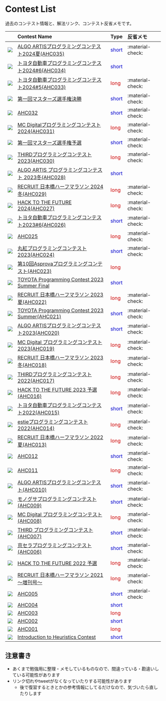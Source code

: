 # Contest List

過去のコンテスト情報と、解法リンク、コンテスト反省メモです。

| | Contest Name | Type | 反省メモ |
| --- | :--- | :--- | :--- |
| <img loading="lazy" src="../imgs/ahc035.png" class="trimimg"> | [ALGO ARTISプログラミングコンテスト2024夏(AHC035)](./ahc035.md) | <span style="color: #0000cc;">short</span> | :material-check: |
| <img loading="lazy" src="../imgs/ahc034.png" class="trimimg"> | [トヨタ自動車プログラミングコンテスト2024#6(AHC034)](./ahc034.md) | <span style="color: #0000cc;">short</span> | |
| <img loading="lazy" src="../imgs/ahc033.png" class="trimimg"> | [トヨタ自動車プログラミングコンテスト2024#5(AHC033)](./ahc033.md) | <span style="color: #cc0000;">long</span> | :material-check: |
| <img loading="lazy" src="../imgs/masters2024-final.png" class="trimimg"> | [第一回マスターズ選手権決勝](./masters2024-final.md) | <span style="color: #0000cc;">short</span> | :material-check: |
| <img loading="lazy" src="../imgs/ahc032.png" class="trimimg"> | [AHC032](./ahc032.md) | <span style="color: #0000cc;">short</span> | :material-check: |
| <img loading="lazy" src="../imgs/ahc031.png" class="trimimg"> | [MC Digitalプログラミングコンテスト2024(AHC031)](./ahc031.md) | <span style="color: #cc0000;">long</span> | :material-check: |
| <img loading="lazy" src="../imgs/masters2024-qual.png" class="trimimg"> | [第一回マスターズ選手権予選](./masters2024-qual.md) | <span style="color: #0000cc;">short</span> | :material-check: |
| <img loading="lazy" src="../imgs/ahc030.png" class="trimimg"> | [THIRDプログラミングコンテスト2023(AHC030)](./ahc030.md) | <span style="color: #cc0000;">long</span> | :material-check: |
| <img loading="lazy" src="../imgs/ahc028.png" class="trimimg"> | [ALGO ARTIS プログラミングコンテスト 2023冬(AHC028)](./ahc028.md) | <span style="color: #0000cc;">short</span> | |
| <img loading="lazy" src="../imgs/ahc029.png" class="trimimg"> | [RECRUIT 日本橋ハーフマラソン 2024冬(AHC029)](./ahc029.md) | <span style="color: #cc0000;">long</span> | :material-check: |
| <img loading="lazy" src="../imgs/ahc027.png" class="trimimg"> | [HACK TO THE FUTURE 2024(AHC027)](./ahc027.md) | <span style="color: #cc0000;">long</span> | :material-check: |
| <img loading="lazy" src="../imgs/ahc026.png" class="trimimg"> | [トヨタ自動車プログラミングコンテスト2023#6(AHC026)](./ahc026.md) | <span style="color: #0000cc;">short</span> | :material-check: |
| <img loading="lazy" src="../imgs/ahc025.png" class="trimimg"> | [AHC025](./ahc025.md) | <span style="color: #cc0000;">long</span> | :material-check: |
| <img loading="lazy" src="../imgs/ahc024.png" class="trimimg"> | [丸紅プログラミングコンテスト2023(AHC024)](./ahc024.md) | <span style="color: #0000cc;">short</span> | :material-check: |
| <img loading="lazy" src="../imgs/ahc023.png" class="trimimg"> | [第10回Asprovaプログラミングコンテスト(AHC023)](./ahc023.md) | <span style="color: #cc0000;">long</span> | |
| <img loading="lazy" src="../imgs/toyota-2023-summer-final.png" class="trimimg"> | [TOYOTA Programming Contest 2023 Summer Final](./toyota-2023-summer-final.md) | <span style="color: #0000cc;">short</span> | |
| <img loading="lazy" src="../imgs/ahc022.png" class="trimimg"> | [RECRUIT 日本橋ハーフマラソン 2023夏(AHC022)](./ahc022.md) | <span style="color: #cc0000;">long</span> | :material-check: |
| <img loading="lazy" src="../imgs/ahc021.png" class="trimimg"> | [TOYOTA Programming Contest 2023 Summer(AHC021)](./ahc021.md) | <span style="color: #0000cc;">short</span> | :material-check: |
| <img loading="lazy" src="../imgs/ahc020.png" class="trimimg"> | [ALGO ARTISプログラミングコンテスト2023(AHC020)](./ahc020.md) | <span style="color: #0000cc;">short</span> | :material-check: |
| <img loading="lazy" src="../imgs/ahc019.png" class="trimimg"> | [MC Digital プログラミングコンテスト2023(AHC019)](./ahc019.md) | <span style="color: #cc0000;">long</span> | :material-check: |
| <img loading="lazy" src="../imgs/ahc018.png" class="trimimg"> | [RECRUIT 日本橋ハーフマラソン 2023冬(AHC018)](./ahc018.md) | <span style="color: #cc0000;">long</span> | :material-check: |
| <img loading="lazy" src="../imgs/ahc017.png" class="trimimg"> | [THIRDプログラミングコンテスト2022(AHC017)](./ahc017.md) | <span style="color: #cc0000;">long</span> | :material-check: |
| <img loading="lazy" src="../imgs/ahc016.png" class="trimimg"> | [HACK TO THE FUTURE 2023 予選(AHC016)](./ahc016.md) | <span style="color: #cc0000;">long</span> | :material-check: |
| <img loading="lazy" src="../imgs/ahc015.png" class="trimimg"> | [トヨタ自動車プログラミングコンテスト2022(AHC015)](./ahc015.md) | <span style="color: #0000cc;">short</span> | :material-check: |
| <img loading="lazy" src="../imgs/ahc014.png" class="trimimg"> | [estieプログラミングコンテスト2022(AHC014)](./ahc014.md) | <span style="color: #cc0000;">long</span> | :material-check: |
| <img loading="lazy" src="../imgs/ahc013.png" class="trimimg"> | [RECRUIT 日本橋ハーフマラソン 2022夏(AHC013)](./ahc013.md) | <span style="color: #cc0000;">long</span> | :material-check: |
| <img loading="lazy" src="../imgs/ahc012.png" class="trimimg"> | [AHC012](./ahc012.md) | <span style="color: #0000cc;">short</span> | :material-check: |
| <img loading="lazy" src="../imgs/ahc011.png" class="trimimg"> | [AHC011](./ahc011.md) | <span style="color: #cc0000;">long</span> | :material-check: |
| <img loading="lazy" src="../imgs/ahc010.png" class="trimimg"> | [ALGO ARTISプログラミングコンテスト(AHC010)](./ahc010.md) | <span style="color: #0000cc;">short</span> | :material-check: |
| <img loading="lazy" src="../imgs/ahc009.png" class="trimimg"> | [モノグサプログラミングコンテスト(AHC009)](./ahc009.md) | <span style="color: #0000cc;">short</span> | :material-check: |
| <img loading="lazy" src="../imgs/ahc008.png" class="trimimg"> | [MC Digital プログラミングコンテスト(AHC008)](./ahc008.md) | <span style="color: #cc0000;">long</span> | :material-check: |
| <img loading="lazy" src="../imgs/ahc007.png" class="trimimg"> | [THIRD プログラミングコンテスト(AHC007)](./ahc007.md) | <span style="color: #0000cc;">short</span> | :material-check: |
| <img loading="lazy" src="../imgs/ahc006.png" class="trimimg"> | [京セラプログラミングコンテスト(AHC006)](./ahc006.md) | <span style="color: #0000cc;">short</span> | :material-check: |
| <img loading="lazy" src="../imgs/httf2022qual.png" class="trimimg"> | [HACK TO THE FUTURE 2022 予選](./httf2022qual.md) | <span style="color: #cc0000;">long</span> | :material-check: |
| <img loading="lazy" src="../imgs/rcl-contest-2021-long.png" class="trimimg"> | [RECRUIT 日本橋ハーフマラソン 2021 ～増刊号～](./rcl-contest-2021-long.md) | <span style="color: #cc0000;">long</span> | :material-check: |
| <img loading="lazy" src="../imgs/ahc005.png" class="trimimg"> | [AHC005](./ahc005.md) | <span style="color: #0000cc;">short</span> | :material-check: |
| <img loading="lazy" src="../imgs/ahc004.png" class="trimimg"> | [AHC004](./ahc004.md) | <span style="color: #0000cc;">short</span> | |
| <img loading="lazy" src="../imgs/ahc003.png" class="trimimg"> | [AHC003](./ahc003.md) | <span style="color: #cc0000;">long</span> | |
| <img loading="lazy" src="../imgs/ahc002.png" class="trimimg"> | [AHC002](./ahc002.md) | <span style="color: #0000cc;">short</span> | | 
| <img loading="lazy" src="../imgs/ahc001.png" class="trimimg"> | [AHC001](./ahc001.md) | <span style="color: #cc0000;">long</span> | |
| <img loading="lazy" src="../imgs/intro-heuristics.png" class="trimimg"> | [Introduction to Heuristics Contest](./intro-heuristics.md) | <span style="color: #0000cc;">short</span> | |

## 注意書き

- あくまで勉強用に整理・メモしているものなので、間違っている・勘違いしている可能性があります
- リンク切れやtweetがなくなっていたりする可能性があります
  - 後で復習するときとかの参考情報にしてるだけなので、気づいたら直したりします
